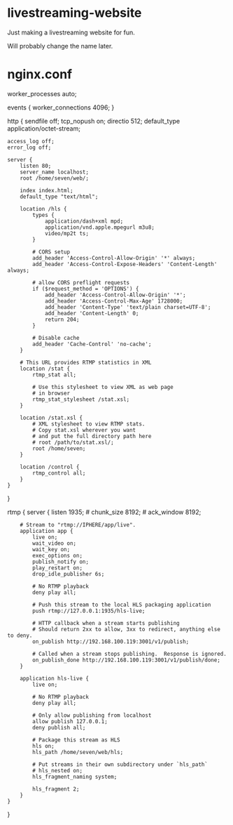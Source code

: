 # livestreaming-website

Just making a livestreaming website for fun. 

Will probably change the name later.


# nginx.conf

worker_processes auto;

events {
        worker_connections 4096;
}

http {
    sendfile off;
    tcp_nopush on;
    directio 512;
    default_type application/octet-stream;

    access_log off;
    error_log off;

    server {
        listen 80;
        server_name localhost;
        root /home/seven/web/;

        index index.html;
        default_type "text/html";

        location /hls {
            types {
                application/dash+xml mpd;
                application/vnd.apple.mpegurl m3u8;
                video/mp2t ts;
            }

            # CORS setup
            add_header 'Access-Control-Allow-Origin' '*' always;
            add_header 'Access-Control-Expose-Headers' 'Content-Length' always;

            # allow CORS preflight requests
            if ($request_method = 'OPTIONS') {
                add_header 'Access-Control-Allow-Origin' '*';
                add_header 'Access-Control-Max-Age' 1728000;
                add_header 'Content-Type' 'text/plain charset=UTF-8';
                add_header 'Content-Length' 0;
                return 204;
            }

            # Disable cache
            add_header 'Cache-Control' 'no-cache';
        }

        # This URL provides RTMP statistics in XML
        location /stat {
            rtmp_stat all;

            # Use this stylesheet to view XML as web page
            # in browser
            rtmp_stat_stylesheet /stat.xsl;
        }

        location /stat.xsl {
            # XML stylesheet to view RTMP stats.
            # Copy stat.xsl wherever you want
            # and put the full directory path here
            # root /path/to/stat.xsl/;
            root /home/seven;
        }

        location /control {
            rtmp_control all;
        }
    }
}

rtmp {
    server {
        listen 1935;
        # chunk_size 8192;
        # ack_window 8192;

        # Stream to "rtmp://IPHERE/app/live".
        application app {
            live on;
            wait_video on;
            wait_key on;
            exec_options on;
            publish_notify on;
            play_restart on;
            drop_idle_publisher 6s;

            # No RTMP playback
            deny play all;

            # Push this stream to the local HLS packaging application
            push rtmp://127.0.0.1:1935/hls-live;

            # HTTP callback when a stream starts publishing
            # Should return 2xx to allow, 3xx to redirect, anything else to deny.
            on_publish http://192.168.100.119:3001/v1/publish;

            # Called when a stream stops publishing.  Response is ignored.
            on_publish_done http://192.168.100.119:3001/v1/publish/done;
        }

        application hls-live {
            live on;

            # No RTMP playback
            deny play all;

            # Only allow publishing from localhost
            allow publish 127.0.0.1;
            deny publish all;

            # Package this stream as HLS
            hls on;
            hls_path /home/seven/web/hls;

            # Put streams in their own subdirectory under `hls_path`
            # hls_nested on;
            hls_fragment_naming system;

            hls_fragment 2;
        }
    }
}
